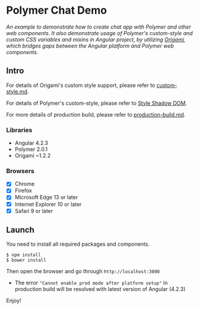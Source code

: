 # Polymer Chat Demo

_An example to demonstrate how to create chat app with Polymer and other web components. It also demonstrate usage of Polymer's custom-style and custom CSS variables and mixins in Angular project, by utilizing [Origami](https://github.com/hotforfeature/origami), which bridges gaps between the Angular platform and Polymer web components._

## Intro

For details of Origami's custom style support, please refer to [custom-style.md](https://github.com/hotforfeature/origami/blob/master/docs/custom-style.md).

For details of Polymer's custom-style, please refer to [Style Shadow DOM](https://www.polymer-project.org/2.0/docs/devguide/style-shadow-dom).

For more details of production build, please refer to [production-build.md](https://github.com/hotforfeature/origami/blob/master/docs/production-build.md).

### Libraries

- Angular 4.2.3
- Polymer 2.0.1
- Origami ~1.2.2

### Browsers
- [x] Chrome
- [x] Firefox
- [x] Microsoft Edge 13 or later
- [x] Internet Explorer 10 or later
- [x] Safari 9 or later

## Launch

You need to install all required packages and components.
```
$ npm install
$ bower install
```

Then open the browser and go through `http://localhost:3000`

* The error `"Cannot enable prod mode after platform setup"` in production build will be resolved with latest version of Angular (4.2.3)

Enjoy!